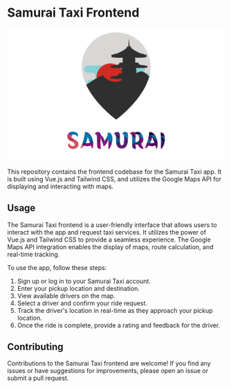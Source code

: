 
  <h1>Samurai Taxi Frontend</h1>
  <img src="logo.png" alt="Samurai Taxi Logo">
  <p>This repository contains the frontend codebase for the Samurai Taxi app. It is built using Vue.js and Tailwind CSS, and utilizes the Google Maps API for displaying and interacting with maps.</p>

  <h2>Usage</h2>

  <p>The Samurai Taxi frontend is a user-friendly interface that allows users to interact with the app and request taxi services. It utilizes the power of Vue.js and Tailwind CSS to provide a seamless experience. The Google Maps API integration enables the display of maps, route calculation, and real-time tracking.</p>

  <p>To use the app, follow these steps:</p>

  <ol>
    <li>Sign up or log in to your Samurai Taxi account.</li>
    <li>Enter your pickup location and destination.</li>
    <li>View available drivers on the map.</li>
    <li>Select a driver and confirm your ride request.</li>
    <li>Track the driver's location in real-time as they approach your pickup location.</li>
    <li>Once the ride is complete, provide a rating and feedback for the driver.</li>
  </ol>

  <h2>Contributing</h2>

  <p>Contributions to the Samurai Taxi frontend are welcome! If you find any issues or have suggestions for improvements, please open an issue or submit a pull request.</p>

  
